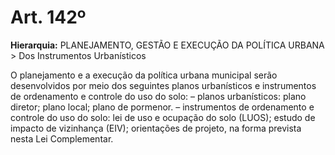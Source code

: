 # Art. 142º

**Hierarquia:** PLANEJAMENTO, GESTÃO E EXECUÇÃO DA POLÍTICA URBANA > Dos Instrumentos Urbanísticos

O planejamento e a execução da política urbana municipal serão desenvolvidos por meio dos seguintes planos urbanísticos e instrumentos de ordenamento e controle do uso do solo:
– planos urbanísticos:
plano diretor;
plano local;
plano de pormenor.
– instrumentos de ordenamento e controle do uso do solo:
lei de uso e ocupação do solo (LUOS);
estudo de impacto de vizinhança (EIV);
orientações de projeto, na forma prevista nesta Lei Complementar.






